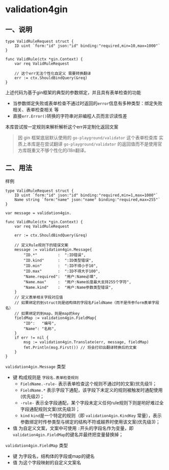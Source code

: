 # validation4gin

## 一、说明

````
type ValidRuleRequest struct {
    ID uint `form:"id" json:"id" binding:"required,min=10,max=1000"`
}

func ValidRule(ctx *gin.Context) {
    var req ValidRuleRequest
	
    // 这个err无法个性化自定义 需要转换翻译
    err := ctx.ShouldBindQuery(&req)
}
````
上述代码为基于gin框架的典型的参数绑定，并且具有表单检查的功能

 * 当参数绑定失败或表单检查不通过时返回的`error`信息有多种类型：绑定失败相关、表单检查相关 等
 * 直接`err.Error()`转换的字符串对非编程人员而言识读性差

本库尝试按一定规则来解析解析这个err并定制化返回文案

> 因 gin 框架底层默认使用的 `go-playground/validator` 这个表单检查库
> 实质上本库是在尝试翻译 `go-playground/validator` 的返回值而不是使用官方库既重又不够个性化的i18n翻译。

## 二、用法

样例

````
type ValidRuleRequest struct {
    ID uint `form:"id" json:"id" binding:"required,min=1,max=1000"`
    Name string `form:"name" json:"name" binding:"required,max=255"`
}

var message = validation4gin.

func ValidRule(ctx *gin.Context) {
    var req ValidRuleRequest
	
    err := ctx.ShouldBindQuery(&req)
    
    // 定义Rule规则下的错误文案
    message := validation4gin.Message{
        "ID.*"         :  ":ID错误",
        "ID.kind"      :  ":ID类型错误",
        "ID.min"       :  ":ID不得小于10",
        "ID.max"       :  ":ID不得大于100",
        "Name.required":  "用户:Name必填",
        "Name.max"     :  "用户:Name长度最大支持255个字符",
        "Name.kind"    :  "用户:Name参数类型错误",
    }
    // 定义表单相关字段对应值
    // 如果绑定的到struct则是结构体的字段名FieldName（而不是传参form表单字段名）
    // 如果绑定的到map，则是map的key
    fieldMap := validation4gin.FieldMap{
        "ID":   "编号",
        "Name": "名称",
    }
    if err != nil {
        msg := validation4gin.Translate(err, message, fieldMap)
		fmt.Println(msg.First()) // 将会打印出翻译转换后的文案
    }
}
````

`validation4gin.Message` 类型 
 - 键 构成规则是 `字段名.表单检查规则`
   - `FieldName.-rule-` 表示表单检查这个规则不通过时的文案(优先级1)；
   - `FieldName.*` 表示字段下通配，该字段下未定义的规则被触发时通配使用(优先级2)；
   - `-rule-` 表示全字段通配，某个字段未定义任何rule规则下则是哟好难过全字段通配规则文案(优先级3)；
   - `kind` `kind`是一个特定的规则（即 `validation4gin.KindKey` 常量），表示参数绑定时传参类型与绑定的结构不符或越界时使用该文案(优先级3)；
 - 值 为自定义文案，文案中可使用 `:`开头的字段名作为变量，即`validation4gin.FieldMap`的键名并最终把变量替换掉；

`validation4gin.FieldMap` 类型
 - 键 为字段名，结构体的字段或map的键名
 - 值 为这个字段映射的自定义文案名
